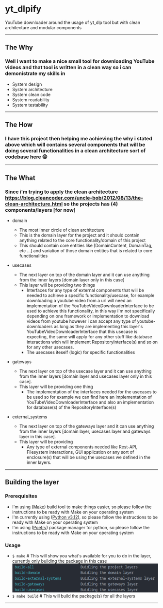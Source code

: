 # yt_dlpify

YouTube downloader around the usage of yt_dlp tool but with clean architecture and modular components

---

## The Why

### Well i want to make a nice small tool for downloading YouTube videos and that tool is written in a clean way so i can demonistrate my skills in

- System design
- System architecture
- System clean code
- System readability
- System testability

---

## The How

### I have this project then helping me achieving the why i stated above which will contains several components that will be doing several functionalities in a clean architecture sort of codebase here 😁

---

## The What

### Since i'm trying to apply the clean architecture <https://blog.cleancoder.com/uncle-bob/2012/08/13/the-clean-architecture.html> so the projects has (4) components/layers [for now]

- domain
  - The most inner circle of clean architecture
  - This is the domain layer for the project and it should contain anything related to the core functionality/domain of this project
  - This should contain core entities like [DomainContent, DomainTag, etc ...] and variation of those domain entities that is related to core functionalities
- usecases
  - The next layer on top of the domain layer and it can use anything from the inner layers [domain layer only in this case]
  - This layer will be providing two things
    - Interfaces for any type of external components that will be needed to achieve a specific functionality/usecase, for example downloading a youtube video from a url will need an implementation of the YouTubeVideoDownloaderInterface to be used to achieve this functionality, in this way i'm not specifically depending on one framework or implementation to download videos from youtube however i can accept any type of youtube-downloaders as long as they are implementing this layer's YouTubeVideoDownloaderInterface that this usecase is expecting, the same will apply for any other stuff like database interactions wich will implement RepositoryInterface(s) and so on for any other usecases.
    - The usecases iteself (logic) for specific functionalities

- gateways
  - The next layer on top of the usecase layer and it can use anything from the inner layers [domain layer and usecases layer only in this case].
  - This layer will be providing one thing
    - The implementation of the interfaces needed for the usecases to be used so for example we can find here an implementation of YouTubeVideoDownloaderInterface and also an implementation for database(s) of the RepositoryInterface(s)

- external_systems
  - The next layer on top of the gateways layer and it can use anything from the inner layers [domain layer, usecases layer and gateways layer in this case].
  - This layer will be providing
    - Any type of external components needed like Rest-API, Filesystem interactions, GUI application or any sort of enclosure(s) that will be using the usecases we defined in the inner layers.

---

## Building the layer

### Prerequisites

- I'm using ([Make](https://www.gnu.org/software/make/)) build tool to make things easier, so please follow the instructions to be ready with Make on your operating system
- I'm currently using ([Python v3.12](https://www.python.org/)), so please follow the instructions to be ready with Make on your operating system
- I'm using ([Poetry](https://python-poetry.org/)) package manager for python, so please follow the instructions to be ready with Make on your operating system

### Usage

- `$ make` # This will show you what's available for you to do in the layer, currently only building the package in this case
![make options](resources/images/make_options.png)
- `$ make build` # This will build the package(s) for all the layers

---
